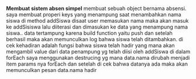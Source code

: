**Membuat sistem absen simpel**
membuat sebuah object bernama absensi. saya membuat properi keys yang menampung saat menambahkan nama siswa di method addSiswa disaat user memasukan nama maka akan masuk ke addSisiswa lalu diiterasi dan dimasukan ke data yang menampung nama siswa.. data tertampung karena build function yaitu push dan setelah berhasil maka akan memunculkan log bahwa siswa telah ditambahkan.
di cek kehadiran adalah fungsi bahwa siswa telah hadir yang mana akan mengambil value dari data penampung yg telah diisi oleh addSiswa di dalam forEach saya menggunakan destrucing yg mana data.nama dirubah menjadi item params nya forEach dan setelah di cek bahwa datanya ada maka akan memunculkan pesan data.nama hadir